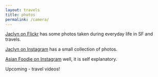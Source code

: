 ```yaml
---
layout: travels
title: photos
permalink: /camera/
---
```


[Jaclyn on Flickr](https://www.flickr.com/photos/jaclynchen) has some photos taken during everyday life in SF and travels.

[Jaclyn on Instagram](https://www.instagram.com/wasseryi) has a small collection of photos.

[Asian Foodie on Instagram](https://www.instagram.com/foodie_asian) well, it is self explanatory.
 
Upcoming - travel videos!
